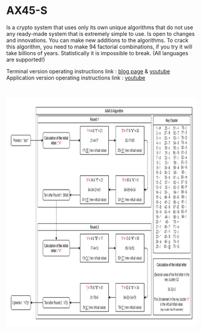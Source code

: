 # AX45-S
Is a crypto system that uses only its own unique algorithms that do not use any ready-made system that is extremely simple to use. Is open to changes and innovations. You can make new additions to the algorithms. To crack this algorithm, you need to make 94 factorial combinations, if you try it will take billions of years. Statistically it is impossible to break. (All languages are supported!)

Terminal version operating instructions link : [blog page](https://x3beche.github.io/2021/06/20/ax45-s-operating-instructions) & [youtube](https://www.youtube.com/watch?v=yr3QCsp1Qq4)<br>
Application version operating instructions link : [youtube](https://www.youtube.com/watch?v=TZ-Vz8xn3-E)

<p>&nbsp;</p>
<p align="center">
<img width="1022" height="602" src="https://raw.githubusercontent.com/x3beche/AX45-S/master/pdfDocuments/algoritma.png">
</p>
